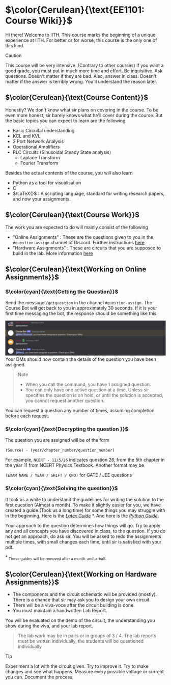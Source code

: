 # $\color{Cerulean}{\text{EE1101: Course Wiki}}$
Hi there! 
Welcome to IITH. This course marks the beginning of a unique experience at IITH. For better or for worse, this course is the only one of this kind. 


> [!CAUTION]
>This course will be very intensive. (Contrary to other courses) If you want a good grade, you must put in much more time and effort.
>Be inquisitive. Ask questions. Doesn't matter if they are bad. Also, answer in class. Doesn't matter if the answer is terribly wrong. You'll understand the reason later.

## $\color{Cerulean}{\text{Course Content}}$
Honestly? We don't know what sir plans on covering in the course. To be even more honest, sir barely knows what he'll cover during the course. But the basic topics you can expect to learn are the following. 
* Basic Circuital understanding
* KCL and KVL
* 2 Port Network Analysis
* Operational Amplifiers
* RLC Circuits (Sinusoidal Steady State analysis)
  * Laplace Transform
  * Fourier Transform

Besides the actual contents of the course, you will also learn 
* Python as a tool for visualisation
* C
* $\LaTeX{}$ : A scripting language, standard for writing research papers, and now your assignments.

## $\color{Cerulean}{\text{Course Work}}$
The work you are expected to do will mainly consist of the following
* "Online Assignments" : These are the questions given to you in the `#question-assign` channel of Discord. Further instructions [here](#colorceruleantextworking-on-online-assignments)
* "Hardware Assignments" : These are circuits that you are supposed to build in the lab. More information [here](#colorceruleantextworking-on-hardware-assignments)



## $\color{Cerulean}{\text{Working on Online Assignments}}$

### $\color{cyan}{\text{Getting the Question}}$
Send the message `/getquestion` in the channel `#question-assign`. The Course Bot will get back to you in approximately 30 seconds. If it is your first time messaging the bot, the response should be something like this 

![getquestion For New Users](Figures/Working%20getquestion.png)
Your DMs should now contain the details of the question you have been assigned.

> Note
> * When you call the command, you have 1 assigned question.
> * You can only have one active question at a time. Unless sir specifies the question is on hold, or until the solution is accepted, you cannot request another question. 

You can request a question any number of times, assuming completion before each request.

### $\color{cyan}{\text{Decrypting the question }}$
The question you are assigned will be of the form

 `(Source) - (year/chapter_number/question_number)`

For example, `NCERT - 11/5/26` indicates question 26, from the 5th chapter in the year 11 from NCERT Physics Textbook.
Another format may be 

`(EXAM NAME / YEAR / SHIFT / QNO)` for GATE / JEE questions

### $\color{cyan}{\text{Solving the question}}$
It took us a while to understand the guidelines for writing the solution to the first question (Almost a month). To make it slightly easier for you, we have created a guide (Took us a long time) for some things you may struggle with in the beginning. Here is the *[Latex Guide]()* *. And here is the *[Python Guide]()*.  

Your approach to the question determines how things will go. Try to apply any and all concepts you have discovered in class, to the question. If you do not get an approach, do ask sir. You will be asked to redo the assignments multiple times, with small changes each time, until sir is satisfied with your pdf.  


*<sub> These guides will be removed after a month-and-a-half. </sub>

## $\color{Cerulean}{\text{Working on Hardware Assignments}}$
* The components and the circuit schematic will be provided (mostly). There is a chance that sir may ask you to design your own circuit. 
* There will be a viva-voce after the circuit building is done.
* You must maintain a handwritten Lab Report.

You will be evaluated on the demo of the circuit, the understanding you show during the viva, and your lab report.

> The lab work may be in pairs or in groups of 3 / 4. The lab reports must be written individually, the students will be questioned individually 
 
> [!TIP] 
> Experiment a lot with the circuit given. Try to improve it. Try to make changes and see what happens. Measure every possible voltage or current you can. Document the process.

